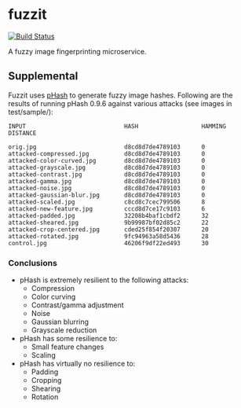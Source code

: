 # fuzzit

[![Build Status][travis-image]][travis-url]

A fuzzy image fingerprinting microservice.

[travis-image]: https://travis-ci.org/skedastik/fuzzit.svg?branch=master
[travis-url]: https://travis-ci.org/skedastik/fuzzit

## Supplemental

Fuzzit uses [pHash](http://www.phash.org/) to generate fuzzy image hashes. Following are the results of running pHash 0.9.6 against various attacks (see images in test/sample/):

```
INPUT                            HASH                  HAMMING DISTANCE

orig.jpg                         d8cd8d7de4789103      0
attacked-compressed.jpg          d8cd8d7de4789103      0
attacked-color-curved.jpg        d8cd8d7de4789103      0
attacked-grayscale.jpg           d8cd8d7de4789103      0
attacked-contrast.jpg            d8cd8d7de4789103      0
attacked-gamma.jpg               d8cd8d7de4789103      0
attacked-noise.jpg               d8cd8d7de4789103      0
attacked-gaussian-blur.jpg       d8cd8d7de4789103      0
attacked-scaled.jpg              c8cd8c7cec799506      8
attacked-new-feature.jpg         cccd8d7ce17c9103      6
attacked-padded.jpg              32208b4baf1cbdf2      32
attacked-sheared.jpg             9b99987bf02d85c2      22
attacked-crop-centered.jpg       cded25f854f20307      20
attacked-rotated.jpg             9fc94963a58d5436      28
control.jpg                      46206f9df22ed493      30
```

### Conclusions

* pHash is extremely resilient to the following attacks:
    - Compression
    - Color curving
    - Contrast/gamma adjustment
    - Noise
    - Gaussian blurring
    - Grayscale reduction
* pHash has some resilience to:
    - Small feature changes
    - Scaling
* pHash has virtually no resilience to:
    - Padding
    - Cropping
    - Shearing
    - Rotation
